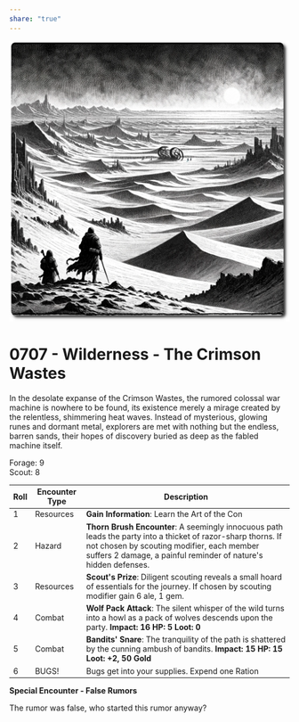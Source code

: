 ```yaml
---
share: "true"
---
```


![crimson-wastes](../crimson-wastes.png)  
  
# 0707 - Wilderness - The Crimson Wastes  
  
In the desolate expanse of the Crimson Wastes, the rumored colossal war machine is nowhere to be found, its existence merely a mirage created by the relentless, shimmering heat waves. Instead of mysterious, glowing runes and dormant metal, explorers are met with nothing but the endless, barren sands, their hopes of discovery buried as deep as the fabled machine itself.  
  
Forage: 9  
Scout: 8  

| Roll | Encounter Type | Description |
| ---- | ---- | ---- |
| 1 | Resources | **Gain Information**: Learn the Art of the Con |
| 2 | Hazard | **Thorn Brush Encounter**: A seemingly innocuous path leads the party into a thicket of razor-sharp thorns. If not chosen by scouting modifier, each member suffers 2 damage, a painful reminder of nature's hidden defenses. |
| 3 | Resources | **Scout's Prize**: Diligent scouting reveals a small hoard of essentials for the journey. If chosen by scouting modifier gain 6 ale, 1 gem. |
| 4 | Combat | **Wolf Pack Attack**: The silent whisper of the wild turns into a howl as a pack of wolves descends upon the party. **Impact: 16 HP: 5 Loot: 0** |
| 5 | Combat | **Bandits' Snare**: The tranquility of the path is shattered by the cunning ambush of bandits. **Impact: 15 HP: 15 Loot: +2, 50 Gold** |
| 6 | BUGS! | Bugs get into your supplies. Expend one Ration |

**Special Encounter - False Rumors**  
  
The rumor was false, who started this rumor anyway?  
